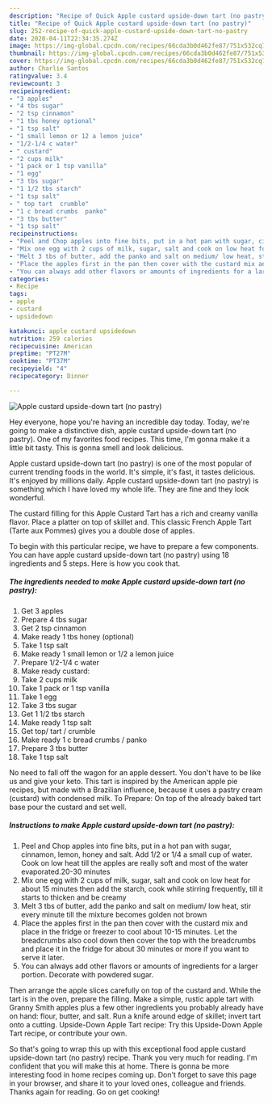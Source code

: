 ```yaml
---
description: "Recipe of Quick Apple custard upside-down tart (no pastry)"
title: "Recipe of Quick Apple custard upside-down tart (no pastry)"
slug: 252-recipe-of-quick-apple-custard-upside-down-tart-no-pastry
date: 2020-04-11T22:34:35.274Z
image: https://img-global.cpcdn.com/recipes/66cda3b0d462fe87/751x532cq70/apple-custard-upside-down-tart-no-pastry-recipe-main-photo.jpg
thumbnail: https://img-global.cpcdn.com/recipes/66cda3b0d462fe87/751x532cq70/apple-custard-upside-down-tart-no-pastry-recipe-main-photo.jpg
cover: https://img-global.cpcdn.com/recipes/66cda3b0d462fe87/751x532cq70/apple-custard-upside-down-tart-no-pastry-recipe-main-photo.jpg
author: Charlie Santos
ratingvalue: 3.4
reviewcount: 3
recipeingredient:
- "3 apples"
- "4 tbs sugar"
- "2 tsp cinnamon"
- "1 tbs honey optional"
- "1 tsp salt"
- "1 small lemon or 12 a lemon juice"
- "1/2-1/4 c water"
- " custard"
- "2 cups milk"
- "1 pack or 1 tsp vanilla"
- "1 egg"
- "3 tbs sugar"
- "1 1/2 tbs starch"
- "1 tsp salt"
- " top tart  crumble"
- "1 c bread crumbs  panko"
- "3 tbs butter"
- "1 tsp salt"
recipeinstructions:
- "Peel and Chop apples into fine bits, put in a hot pan with sugar, cinnamon, lemon, honey and salt. Add 1/2 or 1/4 a small cup of water. Cook on low heat till the apples are really soft and most of the water evaporated.20-30 minutes"
- "Mix one egg with 2 cups of milk, sugar, salt and cook on low heat for about 15 minutes then add the starch, cook while stirring frequently, till it starts to thicken and be creamy"
- "Melt 3 tbs of butter, add the panko and salt on medium/ low heat, stir every minute till the mixture becomes golden not brown"
- "Place the apples first in the pan then cover with the custard mix and place in the fridge or freezer to cool about 10-15 minutes. Let the breadcrumbs also cool down then cover the top with the breadcrumbs and place it in the fridge for about 30 minutes or more if you want to serve it later."
- "You can always add other flavors or amounts of ingredients for a larger portion. Decorate with powdered sugar."
categories:
- Recipe
tags:
- apple
- custard
- upsidedown

katakunci: apple custard upsidedown 
nutrition: 259 calories
recipecuisine: American
preptime: "PT27M"
cooktime: "PT37M"
recipeyield: "4"
recipecategory: Dinner

---
```



![Apple custard upside-down tart (no pastry)](https://img-global.cpcdn.com/recipes/66cda3b0d462fe87/751x532cq70/apple-custard-upside-down-tart-no-pastry-recipe-main-photo.jpg)

Hey everyone, hope you're having an incredible day today. Today, we're going to make a distinctive dish, apple custard upside-down tart (no pastry). One of my favorites food recipes. This time, I'm gonna make it a little bit tasty. This is gonna smell and look delicious.

Apple custard upside-down tart (no pastry) is one of the most popular of current trending foods in the world. It's simple, it's fast, it tastes delicious. It's enjoyed by millions daily. Apple custard upside-down tart (no pastry) is something which I have loved my whole life. They are fine and they look wonderful.

The custard filling for this Apple Custard Tart has a rich and creamy vanilla flavor. Place a platter on top of skillet and. This classic French Apple Tart (Tarte aux Pommes) gives you a double dose of apples.


To begin with this particular recipe, we have to prepare a few components. You can have apple custard upside-down tart (no pastry) using 18 ingredients and 5 steps. Here is how you cook that.

##### The ingredients needed to make Apple custard upside-down tart (no pastry):

1. Get 3 apples
1. Prepare 4 tbs sugar
1. Get 2 tsp cinnamon
1. Make ready 1 tbs honey (optional)
1. Take 1 tsp salt
1. Make ready 1 small lemon or 1/2 a lemon juice
1. Prepare 1/2-1/4 c water
1. Make ready  custard:
1. Take 2 cups milk
1. Take 1 pack or 1 tsp vanilla
1. Take 1 egg
1. Take 3 tbs sugar
1. Get 1 1/2 tbs starch
1. Make ready 1 tsp salt
1. Get  top/ tart / crumble
1. Make ready 1 c bread crumbs / panko
1. Prepare 3 tbs butter
1. Take 1 tsp salt


No need to fall off the wagon for an apple dessert. You don&#39;t have to be like us and give your keto. This tart is inspired by the American apple pie recipes, but made with a Brazilian influence, because it uses a pastry cream (custard) with condensed milk. To Prepare: On top of the already baked tart base pour the custard and set well. 

##### Instructions to make Apple custard upside-down tart (no pastry):

1. Peel and Chop apples into fine bits, put in a hot pan with sugar, cinnamon, lemon, honey and salt. Add 1/2 or 1/4 a small cup of water. Cook on low heat till the apples are really soft and most of the water evaporated.20-30 minutes
1. Mix one egg with 2 cups of milk, sugar, salt and cook on low heat for about 15 minutes then add the starch, cook while stirring frequently, till it starts to thicken and be creamy
1. Melt 3 tbs of butter, add the panko and salt on medium/ low heat, stir every minute till the mixture becomes golden not brown
1. Place the apples first in the pan then cover with the custard mix and place in the fridge or freezer to cool about 10-15 minutes. Let the breadcrumbs also cool down then cover the top with the breadcrumbs and place it in the fridge for about 30 minutes or more if you want to serve it later.
1. You can always add other flavors or amounts of ingredients for a larger portion. Decorate with powdered sugar.


Then arrange the apple slices carefully on top of the custard and. While the tart is in the oven, prepare the filling. Make a simple, rustic apple tart with Granny Smith apples plus a few other ingredients you probably already have on hand: flour, butter, and salt. Run a knife around edge of skillet; invert tart onto a cutting. Upside-Down Apple Tart recipe: Try this Upside-Down Apple Tart recipe, or contribute your own. 

So that's going to wrap this up with this exceptional food apple custard upside-down tart (no pastry) recipe. Thank you very much for reading. I'm confident that you will make this at home. There is gonna be more interesting food in home recipes coming up. Don't forget to save this page in your browser, and share it to your loved ones, colleague and friends. Thanks again for reading. Go on get cooking!
